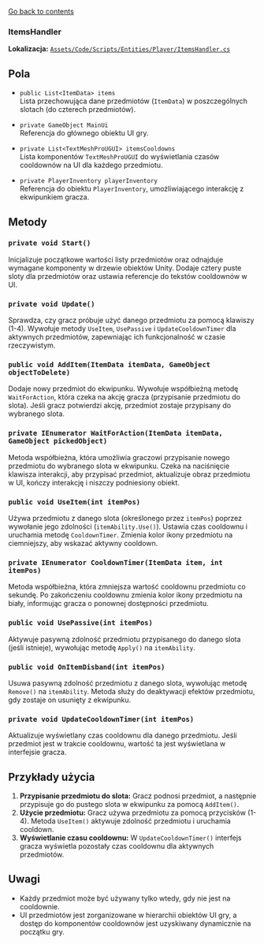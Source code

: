﻿[Go back to contents](../../../contents.md)

### ItemsHandler

**Lokalizacja:** [`Assets/Code/Scripts/Entities/Player/ItemsHandler.cs`](../../../../Assets/Code/Scripts/Entities/Player/ItemsHandler.cs)

## Pola

- `public List<ItemData> items`  
  Lista przechowująca dane przedmiotów (`ItemData`) w poszczególnych slotach (do czterech przedmiotów).

- `private GameObject MainUi`  
  Referencja do głównego obiektu UI gry.

- `private List<TextMeshProUGUI> itemsCooldowns`  
  Lista komponentów `TextMeshProUGUI` do wyświetlania czasów cooldownów na UI dla każdego przedmiotu.

- `private PlayerInventory playerInventory`  
  Referencja do obiektu `PlayerInventory`, umożliwiającego interakcję z ekwipunkiem gracza.

## Metody

### `private void Start()`
Inicjalizuje początkowe wartości listy przedmiotów oraz odnajduje wymagane komponenty w drzewie obiektów Unity. Dodaje cztery puste sloty dla przedmiotów oraz ustawia referencje do tekstów cooldownów w UI.

### `private void Update()`
Sprawdza, czy gracz próbuje użyć danego przedmiotu za pomocą klawiszy (1-4). Wywołuje metody `UseItem`, `UsePassive` i `UpdateCooldownTimer` dla aktywnych przedmiotów, zapewniając ich funkcjonalność w czasie rzeczywistym.

### `public void AddItem(ItemData itemData, GameObject objectToDelete)`
Dodaje nowy przedmiot do ekwipunku. Wywołuje współbieżną metodę `WaitForAction`, która czeka na akcję gracza (przypisanie przedmiotu do slota). Jeśli gracz potwierdzi akcję, przedmiot zostaje przypisany do wybranego slota.

### `private IEnumerator WaitForAction(ItemData itemData, GameObject pickedObject)`
Metoda współbieżna, która umożliwia graczowi przypisanie nowego przedmiotu do wybranego slota w ekwipunku. Czeka na naciśnięcie klawisza interakcji, aby przypisać przedmiot, aktualizuje obraz przedmiotu w UI, kończy interakcję i niszczy podniesiony obiekt.

### `public void UseItem(int itemPos)`
Używa przedmiotu z danego slota (określonego przez `itemPos`) poprzez wywołanie jego zdolności (`itemAbility.Use()`). Ustawia czas cooldownu i uruchamia metodę `CooldownTimer`. Zmienia kolor ikony przedmiotu na ciemniejszy, aby wskazać aktywny cooldown.

### `private IEnumerator CooldownTimer(ItemData item, int itemPos)`
Metoda współbieżna, która zmniejsza wartość cooldownu przedmiotu co sekundę. Po zakończeniu cooldownu zmienia kolor ikony przedmiotu na biały, informując gracza o ponownej dostępności przedmiotu.

### `public void UsePassive(int itemPos)`
Aktywuje pasywną zdolność przedmiotu przypisanego do danego slota (jeśli istnieje), wywołując metodę `Apply()` na `itemAbility`.

### `public void OnItemDisband(int itemPos)`
Usuwa pasywną zdolność przedmiotu z danego slota, wywołując metodę `Remove()` na `itemAbility`. Metoda służy do deaktywacji efektów przedmiotu, gdy zostaje on usunięty z ekwipunku.

### `private void UpdateCooldownTimer(int itemPos)`
Aktualizuje wyświetlany czas cooldownu dla danego przedmiotu. Jeśli przedmiot jest w trakcie cooldownu, wartość ta jest wyświetlana w interfejsie gracza.

## Przykłady użycia
1. **Przypisanie przedmiotu do slota:** Gracz podnosi przedmiot, a następnie przypisuje go do pustego slota w ekwipunku za pomocą `AddItem()`.
2. **Użycie przedmiotu:** Gracz używa przedmiotu za pomocą przycisków (1-4). Metoda `UseItem()` aktywuje zdolność przedmiotu i uruchamia cooldown.
3. **Wyświetlanie czasu cooldownu:** W `UpdateCooldownTimer()` interfejs gracza wyświetla pozostały czas cooldownu dla aktywnych przedmiotów.

## Uwagi
- Każdy przedmiot może być używany tylko wtedy, gdy nie jest na cooldownie.
- UI przedmiotów jest zorganizowane w hierarchii obiektów UI gry, a dostęp do komponentów cooldownów jest uzyskiwany dynamicznie na początku gry.

